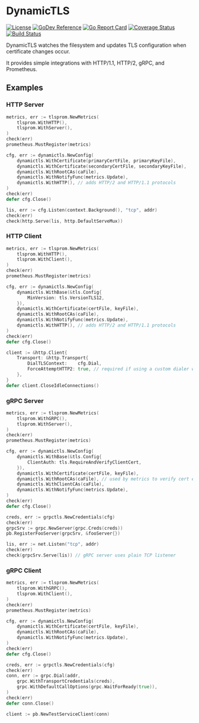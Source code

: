 # DynamicTLS
[![License](https://img.shields.io/badge/license-mit-blue.svg?style=flat-square)](https://raw.githubusercontent.com/abursavich/dynamictls/master/LICENSE)
[![GoDev Reference](https://img.shields.io/badge/go.dev-reference-007d9c?logo=go&logoColor=white&style=flat-square)](https://pkg.go.dev/github.com/abursavich/dynamictls)
[![Go Report Card](https://goreportcard.com/badge/github.com/abursavich/dynamictls)](https://goreportcard.com/report/github.com/abursavich/dynamictls)
[![Coverage Status](https://coveralls.io/repos/github/abursavich/dynamictls/badge.svg?branch=master)](https://coveralls.io/github/abursavich/dynamictls?branch=master)
[![Build Status](https://travis-ci.com/abursavich/dynamictls.svg?branch=master)](https://travis-ci.com/abursavich/dynamictls)

DynamicTLS watches the filesystem and updates TLS configuration when certificate changes occur.

It provides simple integrations with HTTP/1.1, HTTP/2, gRPC, and Prometheus.

## Examples

### HTTP Server

```go
metrics, err := tlsprom.NewMetrics(
    tlsprom.WithHTTP(),
    tlsprom.WithServer(),
)
check(err)
prometheus.MustRegister(metrics)

cfg, err := dynamictls.NewConfig(
    dynamictls.WithCertificate(primaryCertFile, primaryKeyFile),
    dynamictls.WithCertificate(secondaryCertFile, secondaryKeyFile),
    dynamictls.WithRootCAs(caFile),
    dynamictls.WithNotifyFunc(metrics.Update),
    dynamictls.WithHTTP(), // adds HTTP/2 and HTTP/1.1 protocols
)
check(err)
defer cfg.Close()

lis, err := cfg.Listen(context.Background(), "tcp", addr)
check(err)
check(http.Serve(lis, http.DefaultServeMux))
```

### HTTP Client

```go
metrics, err := tlsprom.NewMetrics(
    tlsprom.WithHTTP(),
    tlsprom.WithClient(),
)
check(err)
prometheus.MustRegister(metrics)

cfg, err := dynamictls.NewConfig(
    dynamictls.WithBase(&tls.Config{
        MinVersion: tls.VersionTLS12,
    }),
    dynamictls.WithCertificate(certFile, keyFile),
    dynamictls.WithRootCAs(caFile),
    dynamictls.WithNotifyFunc(metrics.Update),
    dynamictls.WithHTTP(), // adds HTTP/2 and HTTP/1.1 protocols
)
check(err)
defer cfg.Close()

client := &http.Client{
    Transport: &http.Transport{
        DialTLSContext:    cfg.Dial,
        ForceAttemptHTTP2: true, // required if using a custom dialer with HTTP/2
    },
}
defer client.CloseIdleConnections()
```

### gRPC Server

```go
metrics, err := tlsprom.NewMetrics(
    tlsprom.WithGRPC(),
    tlsprom.WithServer(),
)
check(err)
prometheus.MustRegister(metrics)

cfg, err := dynamictls.NewConfig(
    dynamictls.WithBase(&tls.Config{
        ClientAuth: tls.RequireAndVerifyClientCert,
    }),
    dynamictls.WithCertificate(certFile, keyFile),
    dynamictls.WithRootCAs(caFile), // used by metrics to verify cert expiration
    dynamictls.WithClientCAs(caFile),
    dynamictls.WithNotifyFunc(metrics.Update),
)
check(err)
defer cfg.Close()

creds, err := grpctls.NewCredentials(cfg)
check(err)
grpcSrv := grpc.NewServer(grpc.Creds(creds))
pb.RegisterFooServer(grpcSrv, &fooServer{})

lis, err := net.Listen("tcp", addr)
check(err)
check(grpcSrv.Serve(lis)) // gRPC server uses plain TCP listener
```

### gRPC Client

```go
metrics, err := tlsprom.NewMetrics(
    tlsprom.WithGRPC(),
    tlsprom.WithClient(),
)
check(err)
prometheus.MustRegister(metrics)

cfg, err := dynamictls.NewConfig(
    dynamictls.WithCertificate(certFile, keyFile),
    dynamictls.WithRootCAs(caFile),
    dynamictls.WithNotifyFunc(metrics.Update),
)
check(err)
defer cfg.Close()

creds, err := grpctls.NewCredentials(cfg)
check(err)
conn, err := grpc.Dial(addr,
    grpc.WithTransportCredentials(creds),
    grpc.WithDefaultCallOptions(grpc.WaitForReady(true)),
)
check(err)
defer conn.Close()

client := pb.NewTestServiceClient(conn)
```